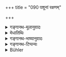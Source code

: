 +++
title = "090 पशूनां रक्षणम्"

+++

<details><summary>गङ्गानथ-मूलानुवादः</summary>

For the Vaiśya, tending of cattle, giving of gifts, sacrificing and studying; as also trade, money-lending and cultivating of land. (90).
</details>

<details><summary>मेधातिथिः</summary>

**वनिक्पथः** वणिक्कर्मणा स्थलपथवारिपथादिना धनार्जनम् । उपयुज्यमानदेशान्तरीयद्रव्यसंनिधापनं यस्य राज्ञो विषये वसति । **कुसीदं** वृद्ध्या धनप्रयोगः ॥ १.९० ॥
</details>

<details><summary>गङ्गानथ-भाष्यानुवादः</summary>

‘*Trade*,’—*i.e*., the acquiring of wealth by carrying on trade, on land and on water, and the importing of useful goods from foreign countries into the state of that king in whose kingdom he lives.

‘*Money-lending*’—giving out money on interest. (90).
</details>

<details><summary>गङ्गानथ-टिप्पन्यः</summary>

This verse is quoted in *Parāśara-mādhava* (Ācāra, p. 416), in support of *Parāśara*, verse 63;—and in the *Vīramitrodaya*—*Paribhāṣā* (p. 45), which explains ‘*Vaṇikpatham*’ as ‘trade’ and ‘*Kusīdam*’ as ‘lending money on interest’.
</details>

<details><summary>Bühler</summary>

090	The Vaisya to tend cattle, to bestow gifts, to offer sacrifices, to study (the Veda), to trade, to lend money, and to cultivate land.
</details>
